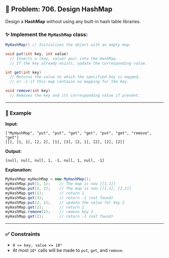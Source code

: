 
## 🧩 Problem: 706. Design HashMap

Design a **HashMap** without using any built-in hash table libraries.

### ✨ Implement the `MyHashMap` class:

```java
MyHashMap() // Initializes the object with an empty map.

void put(int key, int value)
  // Inserts a (key, value) pair into the HashMap.
  // If the key already exists, update the corresponding value.

int get(int key)
  // Returns the value to which the specified key is mapped,
  // or -1 if this map contains no mapping for the key.

void remove(int key)
  // Removes the key and its corresponding value if present.
```

---

### 🧪 Example

**Input:**

```
["MyHashMap", "put", "put", "get", "get", "put", "get", "remove", "get"]
[[], [1, 1], [2, 2], [1], [3], [2, 1], [2], [2], [2]]
```

**Output:**

```
[null, null, null, 1, -1, null, 1, null, -1]
```

**Explanation:**

```java
MyHashMap myHashMap = new MyHashMap();
myHashMap.put(1, 1);    // The map is now [[1,1]]
myHashMap.put(2, 2);    // The map is now [[1,1], [2,2]]
myHashMap.get(1);       // return 1
myHashMap.get(3);       // return -1 (not found)
myHashMap.put(2, 1);    // update the value for key 2
myHashMap.get(2);       // return 1
myHashMap.remove(2);    // remove key 2
myHashMap.get(2);       // return -1 (not found)
```

---

### ✅ Constraints

* `0 <= key, value <= 10⁶`
* At most `10⁴` calls will be made to `put`, `get`, and `remove`.

